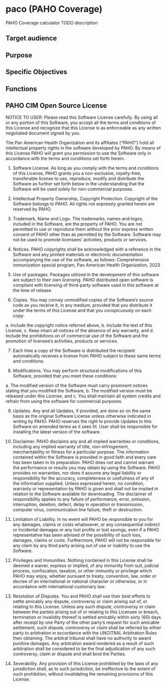 # paco (PAHO Coverage)
PAHO Coverage calculator
TODO description

## Target audience

## Purpose

## Specific Objectives

## Functions

## PAHO CIM Open Source License
NOTICE TO USER:  Please read this Software License carefully.  By using all or any portion of this Software, you accept all the terms and conditions of this License and recognize that this License is as enforceable as any written negotiated document signed by you.

The Pan American Health Organization and its affiliates (“PAHO”) hold all intellectual property rights in the software developed by PAHO.  By means of this License PAHO will grant you permission to use the Software only in accordance with the terms and conditions set forth herein. 
1.	Software License. As long as you comply with the terms and conditions of this License, PAHO grants you a non-exclusive, royalty-free, transferable license to use, reproduce, modify and distribute the Software as further set forth below in the understanding that the Software will be used solely for non-commercial purposes.

2.	Intellectual Property Ownership, Copyright Protection.  Copyright of the Software belongs to PAHO.  All rights not expressly granted herein are reserved by PAHO.

3.	Trademark, Name and Logo. The trademarks, names and logos, included in the Software, are the property of PAHO.  You are not permitted to use or reproduce them without the prior express written consent of PAHO other than as permitted by the Software. Software may not be used to promote licensees’ activities, products or services.

4.	Notices.  PAHO copyrights shall be acknowledged with a reference in the Software and any printed materials or electronic documentation accompanying the use of the software, as follows:
Comprehensive immunization special program, Pan American Health Organization, 2023

5.	Use of packages. Packages utilized in the development of this software are subject to their own licensing. PAHO distributed open software is compliant with licensing of third-party software used in this software at the time of release. 

6.	Copies. You may convey unmodified copies of the Software’s source code as you receive it, in any medium, provided that you distribute it under the terms of this License and that you conspicuously on each copy:

a.	Include the copyright notice referred above, 
b.	Include the text of this License,
c.	Keep intact all notices of the absence of any warranty, and
d.	Include the prohibitions on of commercial use of the Software and the promotion of licensee’s activities, products or services. 

7.	Each time a copy of the Software is distributed the recipient automatically receives a license from PAHO subject to these same terms and conditions.

8.	Modifications.  You may perform structural modifications of this Software, provided that you meet these conditions:

a.	The modified version of the Software must carry prominent notices stating that you modified the Software,
b.	The modified version must be released under this License, and
c.	You shall maintain all system credits and refrain from using the software for commercial purposes.

9.	Updates.  Any and all Updates, if provided, are done so on the same basis as the original Software License unless otherwise indicated in writing by PAHO.  PAHO reserves the right to provide Updates to this Software on amended terms as it sees fit. User shall be responsible for installing the latest version of the software. 

10.	Disclaimer.  PAHO disclaims any and all implied warranties or conditions, including any implied warranty of title, non-infringement, merchantability or fitness for a particular purpose.  The information contained within the Software is provided in good faith and every care has been taken in its preparation.  PAHO does not and cannot warrant the performance or results you may obtain by using the Software. PAHO provides no warranties, nor does it assume any legal liability or responsibility for the accuracy, completeness or usefulness of any of the information supplied.  Unless expressed herein, no condition, warranty or representation by PAHO is given and shall not be implied in relation to the Software available for downloading.  The disclaimer of responsibility applies to any failure of performance, error, omission, interruption, deletion, defect, delay in operation or transmission, computer virus, communication line failure, theft or destruction.

11.	Limitation of Liability.  In no event will PAHO be responsible to you for any damages, claims or costs whatsoever, or any consequential indirect or incidental damages or any lost profits or lost savings, even if a PAHO representative has been advised of the possibility of such loss, damages, claims or costs. Furthermore, PAHO will not be responsible for any claim by any third party arising out of use or inability to use the Software.

12.	Privileges and Immunities. Nothing contained in this License shall be deemed a waiver, express or implied, of any immunity from suit, judicial process, confiscation, taxation, or other immunity or privilege which PAHO may enjoy, whether pursuant to treaty, convention, law, order or decree of an international or national character or otherwise, or in accordance with international customary law.

13.	Resolution of Disputes.  You and PAHO shall use their best efforts to settle amicably any dispute, controversy or claim arising out of, or relating to this License.  Unless any such dispute, controversy or claim between the parties arising out of or relating to this Licensee or breach, termination or invalidity thereof is settled amicably within sixty (60) days after receipt by one Party of the other party’s request for such amicable settlement, such dispute, controversy or claim shall be referred by either party to arbitration in accordance with the UNCITRAL Arbitration Rules then obtaining.  The arbitral tribunal shall have no authority to award punitive damages.  Any arbitration award rendered as a result of such arbitration shall be considered to be the final adjudication of any such controversy, claim or dispute and shall bind the Parties.

14.	Severability.  Any provision of this License prohibited by the laws of any jurisdiction shall, as to such jurisdiction, be ineffective to the extent of such prohibition, without invalidating the remaining provisions of this License.
